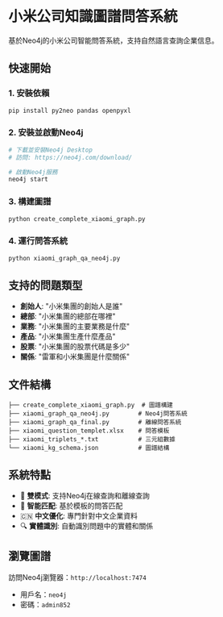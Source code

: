 # 小米公司知識圖譜問答系統

基於Neo4j的小米公司智能問答系統，支持自然語言查詢企業信息。

## 快速開始

### 1. 安裝依賴
```bash
pip install py2neo pandas openpyxl
```

### 2. 安裝並啟動Neo4j
```bash
# 下載並安裝Neo4j Desktop
# 訪問: https://neo4j.com/download/

# 啟動Neo4j服務
neo4j start
```

### 3. 構建圖譜
```bash
python create_complete_xiaomi_graph.py
```

### 4. 運行問答系統
```bash
python xiaomi_graph_qa_neo4j.py
```

## 支持的問題類型

- **創始人**: "小米集團的創始人是誰"
- **總部**: "小米集團的總部在哪裡"
- **業務**: "小米集團的主要業務是什麼"
- **產品**: "小米集團生產什麼產品"
- **股票**: "小米集團的股票代碼是多少"
- **關係**: "雷軍和小米集團是什麼關係"

## 文件結構

```
├── create_complete_xiaomi_graph.py  # 圖譜構建
├── xiaomi_graph_qa_neo4j.py        # Neo4j問答系統
├── xiaomi_graph_qa_final.py        # 離線問答系統
├── xiaomi_question_templet.xlsx    # 問答模板
├── xiaomi_triplets_*.txt           # 三元組數據
└── xiaomi_kg_schema.json           # 圖譜結構
```

## 系統特點

- 🚀 **雙模式**: 支持Neo4j在線查詢和離線查詢
- 🧠 **智能匹配**: 基於模板的問答匹配
- 🇨🇳 **中文優化**: 專門針對中文企業資料
- 🔍 **實體識別**: 自動識別問題中的實體和關係

## 瀏覽圖譜

訪問Neo4j瀏覽器：`http://localhost:7474`
- 用戶名：`neo4j`
- 密碼：`admin852`